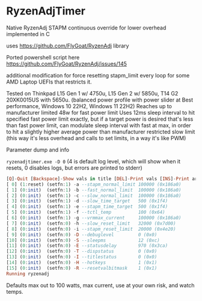# RyzenAdjTimer
Native RyzenAdj STAPM continuous override for lower overhead implemented in C

uses https://github.com/FlyGoat/RyzenAdj library

Ported powershell script here
https://github.com/FlyGoat/RyzenAdj/issues/145

additional modification for force resetting stapm_limit every loop for some AMD Laptop UEFIs that restricts it.

Tested on Thinkpad L15 Gen 1 w/ 4750u, L15 Gen 2 w/ 5850u, T14 G2 20XK0015US with 5650u. (balanced power profile with power slider at Best performance, Windows 10 22H2, Windows 11 22H2)
Reaches up to manufacturer limited 48w for fast power limit
Uses 12ms sleep interval to hit specified fast power limit exactly, but if a target power is desired that's less than fast power limit, can modulate sleep interval with fast at max, in order to hit a slightly higher average power than manufacturer restricted slow limit (this way it's less overhead and calls to set limits, in a way it's like PWM)

Parameter dump and info

`ryzenadjtimer.exe -D 0` (4 is default log level, which will show when it resets, 0 disables logs, but errors are printed to stderr)
```haskell
[Q]-Quit [Backspace]-Show vals in title [DEL]-Print vals [INS]-Print args
[ 0] (1:reset) (setfn:1) -a --stapm_normal_limit 100000 (0x186a0)
[ 1] (0:init)  (setfn:1) -b --fast_normal_limit  100000 (0x186a0)
[ 2] (0:init)  (setfn:1) -c --slow_normal_limit  100000 (0x186a0)
[ 3] (0:init)  (setfn:1) -d --slow_time_target   500 (0x1f4)
[ 4] (0:init)  (setfn:1) -e --stapm_time_target  500 (0x1f4)
[ 5] (0:init)  (setfn:1) -f --tctl_temp          100 (0x64)
[ 6] (0:init)  (setfn:1) -g --vrmmax_current     100000 (0x186a0)
[ 7] (0:init)  (setfn:0) -h --slow_reset_limit   32000 (0x7d00)
[ 8] (0:init)  (setfn:0) -i --stapm_reset_limit  20000 (0x4e20)
[ 9] (0:init)  (setfn:0) -D --debuglevel         0 (0x0)
[10] (0:init)  (setfn:0) -S --sleepms            12 (0xc)
[11] (0:init)  (setfn:0) -E --statusdelay        970 (0x3ca)
[12] (0:init)  (setfn:0) -T --dispstatus         0 (0x0)
[13] (0:init)  (setfn:0) -I --titlestatus        0 (0x0)
[14] (0:init)  (setfn:0) -H --hotkeys            1 (0x1)
[15] (0:init)  (setfn:0) -R --resetvalbitmask    1 (0x1)
Running ryzenadj
```
Defaults max out to 100 watts, max current, use at your own risk, and watch temps.
